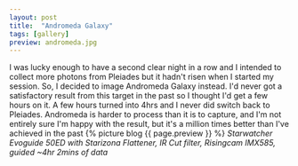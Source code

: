 ```yaml
---
layout: post
title:  "Andromeda Galaxy"
tags: [gallery]
preview: andromeda.jpg
---
```

I was lucky enough to have a second clear night in a row and I intended to collect more photons from Pleiades but it hadn't risen when I started my session. So, I decided to image Andromeda Galaxy instead. I'd never got a satisfactory result from this target in the past so I thought I'd get a few hours on it. A few hours turned into 4hrs and I never did switch back to Pleiades. Andromeda is harder to process than it is to capture, and I'm not entirely sure I'm happy with the result, but it's a million times better than I've achieved in the past
{% picture blog {{ page.preview }} %}
_Starwatcher Evoguide 50ED with Starizona Flattener, IR Cut filter, Risingcam IMX585, guided ~4hr 2mins of data_


